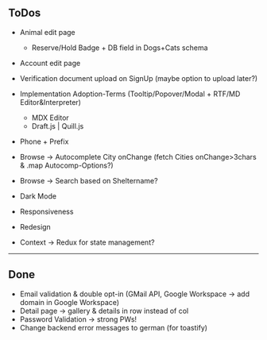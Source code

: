 ## ToDos

- Animal edit page
    - Reserve/Hold Badge + DB field in Dogs+Cats schema
- Account edit page

- Verification document upload on SignUp (maybe option to upload later?)
- Implementation Adoption-Terms (Tooltip/Popover/Modal + RTF/MD Editor&Interpreter)
    - MDX Editor
    - Draft.js | Quill.js
- Phone + Prefix
- Browse -> Autocomplete City onChange (fetch Cities onChange>3chars & .map Autocomp-Options?)
- Browse -> Search based on Sheltername?

- Dark Mode
- Responsiveness
- Redesign

- Context -> Redux for state management?

----------------------------------------------------------------------------------

## Done
- Email validation & double opt-in (GMail API, Google Workspace -> add domain in Google Workspace)
- Detail page -> gallery & details in row instead of col
- Password Validation -> strong PWs!
- Change backend error messages to german (for toastify)




